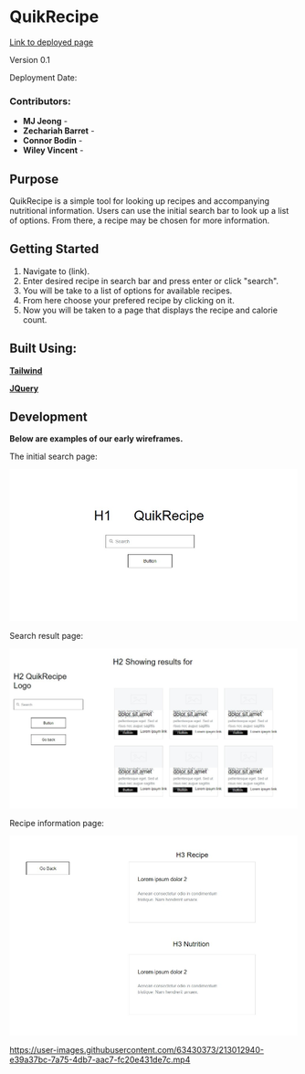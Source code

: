 # QuikRecipe

[Link to deployed page](https://zechb7.github.io/Pantry-Inventory-and-calorie-Info/)

Version 0.1

Deployment Date: 

### Contributors:
* **MJ Jeong** -
* **Zechariah Barret** -
* **Connor Bodin** -
* **Wiley Vincent** -

## Purpose

QuikRecipe is a simple tool for looking up recipes and accompanying nutritional information. Users can use the initial search bar to look up a list of options. From there, a recipe may be chosen for more information.

## Getting Started

1. Navigate to (link).
2. Enter desired recipe in search bar and press enter or click "search".
3. You will be take to a list of options for available recipes.
4. From here choose your prefered recipe by clicking on it.
5. Now you will be taken to a page that displays the recipe and calorie count.

## Built Using:

**[Tailwind](https://tailwindcss.com/)**

**[JQuery](https://jquery.com/)**

## Development

**Below are examples of our early wireframes.**

The initial search page:
<p align="center">
  <img src="Assets/images/wireframe01.jpg" alt="initial search page"/>
</p>

Search result page:
<p align="center">
  <img src="Assets/images/wireframe02.jpg" alt="search results"/>
</p>

Recipe information page:
<p align="center">
  <img src="Assets/images/wireframe03.jpg" alt="recipe information"/>
</p>



https://user-images.githubusercontent.com/63430373/213012940-e39a37bc-7a75-4db7-aac7-fc20e431de7c.mp4


